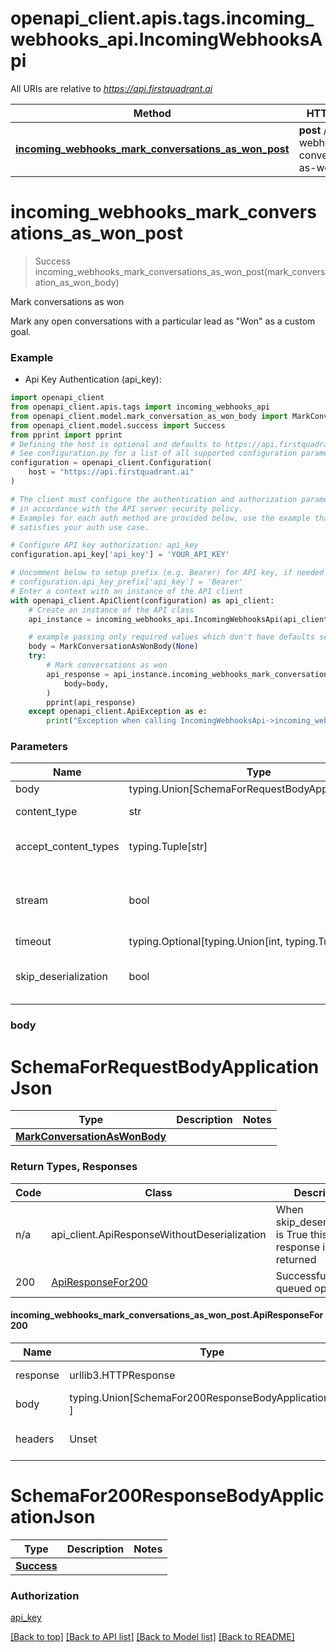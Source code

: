 <a name="__pageTop"></a>
# openapi_client.apis.tags.incoming_webhooks_api.IncomingWebhooksApi

All URIs are relative to *https://api.firstquadrant.ai*

Method | HTTP request | Description
------------- | ------------- | -------------
[**incoming_webhooks_mark_conversations_as_won_post**](#incoming_webhooks_mark_conversations_as_won_post) | **post** /incoming-webhooks/mark-conversations-as-won | Mark conversations as won

# **incoming_webhooks_mark_conversations_as_won_post**
<a name="incoming_webhooks_mark_conversations_as_won_post"></a>
> Success incoming_webhooks_mark_conversations_as_won_post(mark_conversation_as_won_body)

Mark conversations as won

Mark any open conversations with a particular lead as \"Won\" as a custom goal.

### Example

* Api Key Authentication (api_key):
```python
import openapi_client
from openapi_client.apis.tags import incoming_webhooks_api
from openapi_client.model.mark_conversation_as_won_body import MarkConversationAsWonBody
from openapi_client.model.success import Success
from pprint import pprint
# Defining the host is optional and defaults to https://api.firstquadrant.ai
# See configuration.py for a list of all supported configuration parameters.
configuration = openapi_client.Configuration(
    host = "https://api.firstquadrant.ai"
)

# The client must configure the authentication and authorization parameters
# in accordance with the API server security policy.
# Examples for each auth method are provided below, use the example that
# satisfies your auth use case.

# Configure API key authorization: api_key
configuration.api_key['api_key'] = 'YOUR_API_KEY'

# Uncomment below to setup prefix (e.g. Bearer) for API key, if needed
# configuration.api_key_prefix['api_key'] = 'Bearer'
# Enter a context with an instance of the API client
with openapi_client.ApiClient(configuration) as api_client:
    # Create an instance of the API class
    api_instance = incoming_webhooks_api.IncomingWebhooksApi(api_client)

    # example passing only required values which don't have defaults set
    body = MarkConversationAsWonBody(None)
    try:
        # Mark conversations as won
        api_response = api_instance.incoming_webhooks_mark_conversations_as_won_post(
            body=body,
        )
        pprint(api_response)
    except openapi_client.ApiException as e:
        print("Exception when calling IncomingWebhooksApi->incoming_webhooks_mark_conversations_as_won_post: %s\n" % e)
```
### Parameters

Name | Type | Description  | Notes
------------- | ------------- | ------------- | -------------
body | typing.Union[SchemaForRequestBodyApplicationJson] | required |
content_type | str | optional, default is 'application/json' | Selects the schema and serialization of the request body
accept_content_types | typing.Tuple[str] | default is ('application/json', ) | Tells the server the content type(s) that are accepted by the client
stream | bool | default is False | if True then the response.content will be streamed and loaded from a file like object. When downloading a file, set this to True to force the code to deserialize the content to a FileSchema file
timeout | typing.Optional[typing.Union[int, typing.Tuple]] | default is None | the timeout used by the rest client
skip_deserialization | bool | default is False | when True, headers and body will be unset and an instance of api_client.ApiResponseWithoutDeserialization will be returned

### body

# SchemaForRequestBodyApplicationJson
Type | Description  | Notes
------------- | ------------- | -------------
[**MarkConversationAsWonBody**](../../models/MarkConversationAsWonBody.md) |  | 


### Return Types, Responses

Code | Class | Description
------------- | ------------- | -------------
n/a | api_client.ApiResponseWithoutDeserialization | When skip_deserialization is True this response is returned
200 | [ApiResponseFor200](#incoming_webhooks_mark_conversations_as_won_post.ApiResponseFor200) | Successfully queued operation

#### incoming_webhooks_mark_conversations_as_won_post.ApiResponseFor200
Name | Type | Description  | Notes
------------- | ------------- | ------------- | -------------
response | urllib3.HTTPResponse | Raw response |
body | typing.Union[SchemaFor200ResponseBodyApplicationJson, ] |  |
headers | Unset | headers were not defined |

# SchemaFor200ResponseBodyApplicationJson
Type | Description  | Notes
------------- | ------------- | -------------
[**Success**](../../models/Success.md) |  | 


### Authorization

[api_key](../../../README.md#api_key)

[[Back to top]](#__pageTop) [[Back to API list]](../../../README.md#documentation-for-api-endpoints) [[Back to Model list]](../../../README.md#documentation-for-models) [[Back to README]](../../../README.md)

